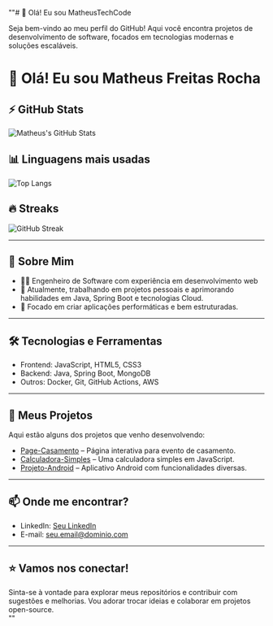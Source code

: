 ""# 👋 Olá! Eu sou MatheusTechCode

Seja bem-vindo ao meu perfil do GitHub! Aqui você encontra projetos de desenvolvimento de software, focados em tecnologias modernas e soluções escaláveis.

# 👋 Olá! Eu sou Matheus Freitas Rocha

## ⚡ GitHub Stats
![Matheus's GitHub Stats](https://github-readme-stats.vercel.app/api?username=MatheusTechCode&show_icons=true&bg_color=lightblue&title_color=green&text_color=fff)

## 📊 Linguagens mais usadas
![Top Langs](https://github-readme-stats.vercel.app/api/top-langs/?username=MatheusTechCode&layout=compact&theme=dracula)

## 🔥 Streaks
![GitHub Streak](https://streak-stats.demolab.com?user=MatheusTechCode&theme=dracula&hide_border=true)


---

## 🚀 **Sobre Mim**
- 👨‍💻 Engenheiro de Software com experiência em desenvolvimento web
- 🌱 Atualmente, trabalhando em projetos pessoais e aprimorando habilidades em Java, Spring Boot e tecnologias Cloud.
- 🎯 Focado em criar aplicações performáticas e bem estruturadas.

---

## 🛠️ **Tecnologias e Ferramentas**
- Frontend: JavaScript, HTML5, CSS3
- Backend: Java, Spring Boot, MongoDB
- Outros: Docker, Git, GitHub Actions, AWS

---

## 📌 **Meus Projetos**
Aqui estão alguns dos projetos que venho desenvolvendo:
- [Page-Casamento](https://github.com/MatheusTechCode/Page-Casamento) – Página interativa para evento de casamento.
- [Calculadora-Simples](https://github.com/MatheusTechCode/Calculadora-Simples) – Uma calculadora simples em JavaScript.
- [Projeto-Android](https://github.com/MatheusTechCode/Projeto-Android) – Aplicativo Android com funcionalidades diversas.

---

## 📫 **Onde me encontrar?**
- LinkedIn: [Seu LinkedIn](https://www.linkedin.com/in/matheus-freitas-rocha)
- E-mail: seu.email@dominio.com

---

## ⭐ **Vamos nos conectar!**
Sinta-se à vontade para explorar meus repositórios e contribuir com sugestões e melhorias. Vou adorar trocar ideias e colaborar em projetos open-source.  
""
